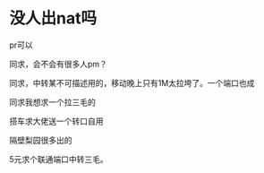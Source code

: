 # 没人出nat吗


pr可以

同求，会不会有很多人pm？<img src="static/image/smiley/default/smile.gif" smilieid="1" border="0" alt="" /><img src="static/image/smiley/default/smile.gif" smilieid="1" border="0" alt="" />

同求，中转某不可描述用的，移动晚上只有1M太拉垮了。一个端口也成

同求我想求一个拉三毛的<img id="aimg_tpzUo" onclick="zoom(this, this.src, 0, 0, 0)" class="zoom" src="https://cdn.jsdelivr.net/gh/hishis/forum-master/public/images/patch.gif" onmouseover="img_onmouseoverfunc(this)" onload="thumbImg(this)" border="0" alt="" />

搭车求大佬送一个转口自用<img src="static/image/smiley/default/lol.gif" smilieid="12" border="0" alt="" />

隔壁梨园很多出的

5元求个联通端口中转三毛。

